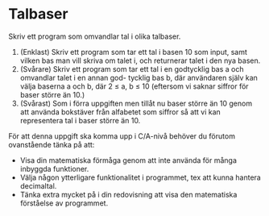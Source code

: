 
# Talbaser

Skriv ett program som omvandlar tal i olika talbaser.

1. (Enklast) Skriv ett program som tar ett tal i basen 10 som input, samt vilken bas man vill skriva om
talet i, och returnerar talet i den nya basen.
2. (Svårare) Skriv ett program som tar ett tal i en godtycklig bas a och omvandlar talet i en annan god-
tycklig bas b, där användaren själv kan välja baserna a och b, där 2 ≤ a, b ≤ 10 (eftersom vi saknar siffror för baser större än 10.)
3. (Svårast) Som i förra uppgiften men tillåt nu baser större än 10 genom att använda bokstäver från
alfabetet som siffror så att vi kan representera tal i baser större än 10.

För att denna uppgift ska komma upp i C/A-nivå behöver du förutom ovanstående tänka på att:

* Visa din matematiska förmåga genom att inte använda för många inbyggda funktioner.
* Välja någon ytterligare funktionalitet i programmet, tex att kunna hantera decimaltal.
* Tänka extra mycket på i din redovisning att visa den matematiska förståelse av programmet.
